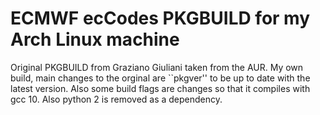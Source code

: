 # ECMWF ecCodes PKGBUILD for my Arch Linux machine 
Original PKGBUILD from Graziano Giuliani taken from the AUR.
My own build, main changes to the orginal are 
``pkgver'' to be up to date with the latest version. 
Also some build flags are changes so that it compiles with gcc 10. Also
python 2 is removed as a dependency. 
